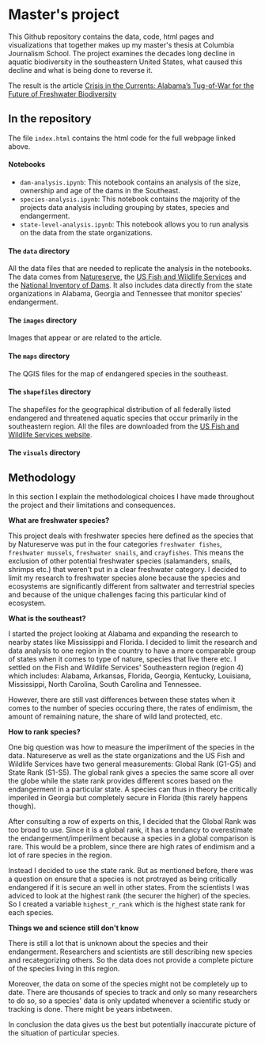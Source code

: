 # Master's project
This Github repository contains the data, code, html pages and visualizations that together makes up my master's thesis at Columbia Journalism School. The project examines the decades long decline in aquatic biodiversity in the southeastern United States, what caused this decline and what is being done to reverse it. 

The result is the article
[Crisis in the Currents: Alabama’s Tug-of-War for the Future of Freshwater Biodiversity](https://laurabejder.com/masters-project/)

## In the repository

The file `index.html` contains the html code for the full webpage linked above.

#### Notebooks
- `dam-analysis.ipynb`: This notebook contains an analysis of the size, ownership and age of the dams in the Southeast.
- `species-analysis.ipynb`: This notebook contains the majority of the projects data analysis including grouping by states, species and endangerment.
- `state-level-analysis.ipynb`: This notebook allows you to run analysis on the data from the state organizations.

#### The `data` directory
All the data files that are needed to replicate the analysis in the notebooks. The data comes from [Natureserve](https://explorer.natureserve.org/), the [US Fish and Wildlife Services](https://www.fws.gov/species/search) and the [National Inventory of Dams](https://nid.sec.usace.army.mil/#/). It also includes data directly from the state organizations in Alabama, Georgia and Tennessee that monitor species' endangerment.

#### The `images` directory
Images that appear or are related to the article.

#### The `maps` directory
The QGIS files for the map of endangered species in the southeast.

#### The `shapefiles` directory
The shapefiles for the geographical distribution of all federally listed endangered and threatened aquatic species that occur primarily in the southeastern region. All the files are downloaded from the [US Fish and Wildlife Services website](https://www.fws.gov/species/search). 

#### The `visuals` directory



## Methodology
In this section I explain the methodological choices I have made throughout the project and their limitations and consequences. 

**What are freshwater species?**

This project deals with freshwater species here defined as the species that by Natureserve was put in the four categories `freshwater fishes`, `freshwater mussels`, `freshwater snails`, and `crayfishes`. This means the exclusion of other potential freshwater species (salamanders, snails, shrimps etc.) that weren't put in a clear freshwater category. I decided to limit my research to freshwater species alone because the species and ecosystems are significantly different from saltwater and terrestrial species and because of the unique challenges facing this particular kind of ecosystem. 

**What is the southeast?**

I started the project looking at Alabama and expanding the research to nearby states like Mississippi and Florida. I decided to limit the research and data analysis to one region in the country to have a more comparable group of states when it comes to type of nature, species that live there etc. I settled on the Fish and Wildlife Services' Southeastern region (region 4) which includes: Alabama, Arkansas, Florida, Georgia, Kentucky, Louisiana, Mississippi, North Carolina, South Carolina and Tennessee.

However, there are still vast differences between these states when it comes to the number of species occuring there, the rates of endimism, the amount of remaining nature, the share of wild land protected, etc. 

**How to rank species?**

One big question was how to measure the imperilment of the species in the data. Natureserve as well as the state organizations and the US Fish and Wildlife Services have two general measurements: Global Rank (G1-G5) and State Rank (S1-S5). The global rank gives a species the same score all over the globe while the state rank provides different scores based on the endangerment in a particular state. A species can thus in theory be critically imperiled in Georgia but completely secure in Florida (this rarely happens though). 

After consulting a row of experts on this, I decided that the Global Rank was too broad to use. Since it is a global rank, it has a tendancy to overestimate the endangerment/imperilment because a species in a global comparison is rare. This would be a problem, since there are high rates of endimism and a lot of rare species in the region.

Instead I decided to use the state rank. But as mentioned before, there was a question on ensure that a species is not protrayed as being critically endangered if it is secure an well in other states. From the scientists I was adviced to look at the highest rank (the securer the higher) of the species. So I created a variable `highest_r_rank` which is the highest state rank for each species.

**Things we and science still don't know**

There is still a lot that is unknown about the species and their endangerment. Researchers and scientists are still describing new species and recategorizing others. So the data does not provide a complete picture of the species living in this region.

Moreover, the data on some of the species might not be completely up to date. There are thousands of species to track and only so many researchers to do so, so a species' data is only updated whenever a scientific study or tracking is done. There might be years inbetween. 

In conclusion the data gives us the best but potentially inaccurate picture of the situation of particular species. 
